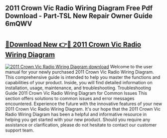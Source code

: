 ## 2011 Crown Vic Radio Wiring Diagram Free Pdf Download - Part-TSL New Repair Owner Guide 6mQWV

# <h2><a href="http://dfncjl.blite.top/?on=2011+Crown+Vic+Radio+Wiring+Diagram">🔗Download New 👉🔴 2011 Crown Vic Radio Wiring Diagram</a></h2>

[![2011 Crown Vic Radio Wiring Diagram download](https://i.imgur.com/lujVjoI.png)](http://dfncjl.blite.top/?on=2011+Crown+Vic+Radio+Wiring+Diagram)
Welcome to the user manual for your newly purchased 2011 Crown Vic Radio Wiring Diagram. This comprehensive guide is intended to help you master the functions and capabilities of your product. Inside, you will find detailed information on installation, usage, maintenance, and troubleshooting. Troubleshooting Guide 2011 Crown Vic Radio Wiring Diagram for Common Issues This section offers solutions to common issues and error messages encountered. Experience the future with the innovative features of your new 2011 Crown Vic Radio Wiring Diagram. It's our hope that the 2011 Crown Vic Radio Wiring Diagram has been a helpful and informative resource in helping you get started with your new product. Should you require any assistance or clarification, please do not hesitate to contact our customer support team.
